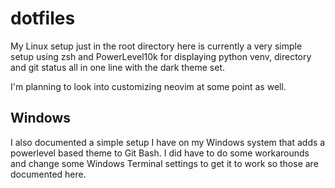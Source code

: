 # dotfiles
My Linux setup just in the root directory here is currently a very simple setup using zsh and PowerLevel10k for displaying python venv, directory and git status all in one line with the dark theme set. 

I'm planning to look into customizing neovim at some point as well.

## Windows
I also documented a simple setup I have on my Windows system that adds a powerlevel based theme to Git Bash. I did have to do some workarounds and change some Windows Terminal settings to get it to work so those are documented here.
